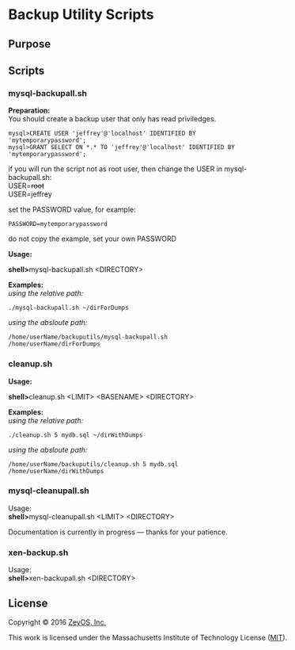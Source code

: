Backup Utility Scripts
======================

Purpose
-------


Scripts
------
### mysql-backupall.sh ###
**Preparation:**<br>
You should create a backup user that only has read priviledges.<br>
```
mysql>CREATE USER 'jeffrey'@'localhost' IDENTIFIED BY 'mytemporarypassword';
mysql>GRANT SELECT ON *.* TO 'jeffrey'@'localhost' IDENTIFIED BY 'mytemporarypassword';
```
if you will run the script not as root user, then change the USER in mysql-backupall.sh:<br>
USER=<nobr>~~root~~<br>
USER=jeffrey

set the PASSWORD value, for example:
```
PASSWORD=mytemporarypassword
```
do not copy the example, set your own PASSWORD

**Usage:**<br>

<b>shell></b>mysql-backupall.sh \<DIRECTORY>

**Examples:**<br>
*using the relative path:*
```
./mysql-backupall.sh ~/dirForDumps
```
*using the absloute path:*
```
/home/userName/backuputils/mysql-backupall.sh  /home/userName/dirForDumps
```
### cleanup.sh ###
**Usage:**<br>

<b>shell></b>cleanup.sh \<LIMIT> \<BASENAME> \<DIRECTORY>

**Examples:**<br>
*using the relative path:*
```
./cleanup.sh 5 mydb.sql ~/dirWithDumps
```
*using the absloute path:*
```
/home/userName/backuputils/cleanup.sh 5 mydb.sql /home/userName/dirWithDumps
```
### mysql-cleanupall.sh ###
Usage:<br>
<b>shell></b>mysql-cleanupall.sh \<LIMIT> \<DIRECTORY>

Documentation is currently in progress — thanks for your patience.
### xen-backup.sh ###
Usage:<br>
<b>shell></b>xen-backupall.sh \<DIRECTORY>

License
-------

Copyright © 2016 [ZeyOS, Inc.](http://www.zeyos.com)

This work is licensed under the Massachusetts Institute of Technology License ([MIT](http://opensource.org/licenses/MIT)).

